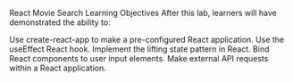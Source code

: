 React Movie Search
Learning Objectives
After this lab, learners will have demonstrated the ability to:

Use create-react-app to make a pre-configured React application.
Use the useEffect React hook.
Implement the lifting state pattern in React.
Bind React components to user input elements.
Make external API requests within a React application.
